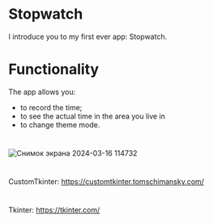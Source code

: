 # Stopwatch
I introduce you to my first ever app: Stopwatch. 
# Functionality
The app allows you:
- to record the time;
- to see the actual time in the area you live in
- to change theme mode.
#
![Снимок экрана 2024-03-16 114732](https://github.com/MaksonX/Stopwatch/assets/100966864/df0964c0-e579-4558-a395-dbc9b9f4a7a8)
#
CustomTkinter: https://customtkinter.tomschimansky.com/
#
Tkinter: https://tkinter.com/
